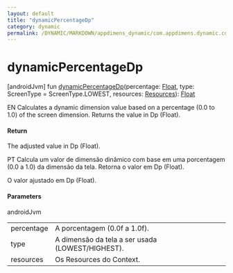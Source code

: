 ```yaml
---
layout: default
title: "dynamicPercentageDp"
category: dynamic
permalink: /DYNAMIC/MARKDOWN/appdimens_dynamic/com.appdimens.dynamic.code/-app-dimens/dynamic-percentage-dp.html
---
```


# dynamicPercentageDp

[androidJvm]
fun [dynamicPercentageDp](dynamic-percentage-dp.md)(percentage: [Float](https://kotlinlang.org/api/core/kotlin-stdlib/kotlin/-float/index.html), type: ScreenType = ScreenType.LOWEST, resources: [Resources](https://developer.android.com/reference/kotlin/android/content/res/Resources.html)): [Float](https://kotlinlang.org/api/core/kotlin-stdlib/kotlin/-float/index.html)

EN Calculates a dynamic dimension value based on a percentage (0.0 to 1.0) of the screen dimension. Returns the value in Dp (Float).

#### Return

The adjusted value in Dp (Float).

PT Calcula um valor de dimensão dinâmico com base em uma porcentagem (0.0 a 1.0) da dimensão da tela. Retorna o valor em Dp (Float).

O valor ajustado em Dp (Float).

#### Parameters

androidJvm

| | |
|---|---|
| percentage | A porcentagem (0.0f a 1.0f). |
| type | A dimensão da tela a ser usada (LOWEST/HIGHEST). |
| resources | Os Resources do Context. |